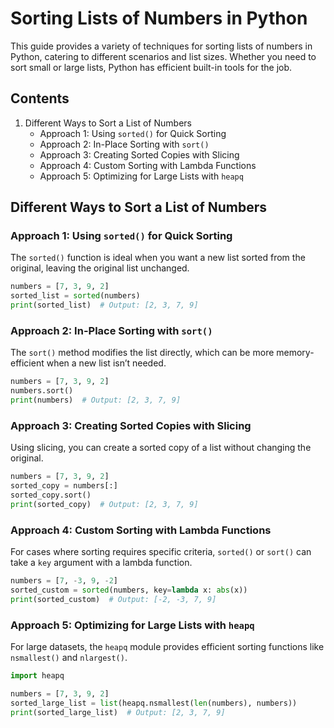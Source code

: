 # Sorting Lists of Numbers in Python

This guide provides a variety of techniques for sorting lists of numbers in Python, catering to different scenarios and list sizes. Whether you need to sort small or large lists, Python has efficient built-in tools for the job.

## Contents
1. Different Ways to Sort a List of Numbers
   - Approach 1: Using `sorted()` for Quick Sorting
   - Approach 2: In-Place Sorting with `sort()`
   - Approach 3: Creating Sorted Copies with Slicing
   - Approach 4: Custom Sorting with Lambda Functions
   - Approach 5: Optimizing for Large Lists with `heapq`

## Different Ways to Sort a List of Numbers

### Approach 1: Using `sorted()` for Quick Sorting
The `sorted()` function is ideal when you want a new list sorted from the original, leaving the original list unchanged.
```python
numbers = [7, 3, 9, 2]
sorted_list = sorted(numbers)
print(sorted_list)  # Output: [2, 3, 7, 9]
```
### Approach 2: In-Place Sorting with `sort()`
The `sort()` method modifies the list directly, which can be more memory-efficient when a new list isn’t needed.
```python
numbers = [7, 3, 9, 2]
numbers.sort()
print(numbers)  # Output: [2, 3, 7, 9]
```
### Approach 3: Creating Sorted Copies with Slicing
Using slicing, you can create a sorted copy of a list without changing the original.
```python
numbers = [7, 3, 9, 2]
sorted_copy = numbers[:]
sorted_copy.sort()
print(sorted_copy)  # Output: [2, 3, 7, 9]
```
### Approach 4: Custom Sorting with Lambda Functions
For cases where sorting requires specific criteria, `sorted()` or `sort()` can take a `key` argument with a lambda function.

```python
numbers = [7, -3, 9, -2]
sorted_custom = sorted(numbers, key=lambda x: abs(x))
print(sorted_custom)  # Output: [-2, -3, 7, 9]
```
### Approach 5: Optimizing for Large Lists with `heapq`
For large datasets, the `heapq` module provides efficient sorting functions like `nsmallest()` and `nlargest()`.

```python
import heapq

numbers = [7, 3, 9, 2]
sorted_large_list = list(heapq.nsmallest(len(numbers), numbers))
print(sorted_large_list)  # Output: [2, 3, 7, 9]
```
